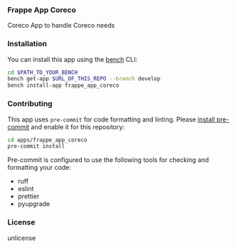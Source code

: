 ### Frappe App Coreco

Coreco App to handle Coreco needs

### Installation

You can install this app using the [bench](https://github.com/frappe/bench) CLI:

```bash
cd $PATH_TO_YOUR_BENCH
bench get-app $URL_OF_THIS_REPO --branch develop
bench install-app frappe_app_coreco
```

### Contributing

This app uses `pre-commit` for code formatting and linting. Please [install pre-commit](https://pre-commit.com/#installation) and enable it for this repository:

```bash
cd apps/frappe_app_coreco
pre-commit install
```

Pre-commit is configured to use the following tools for checking and formatting your code:

- ruff
- eslint
- prettier
- pyupgrade

### License

unlicense
